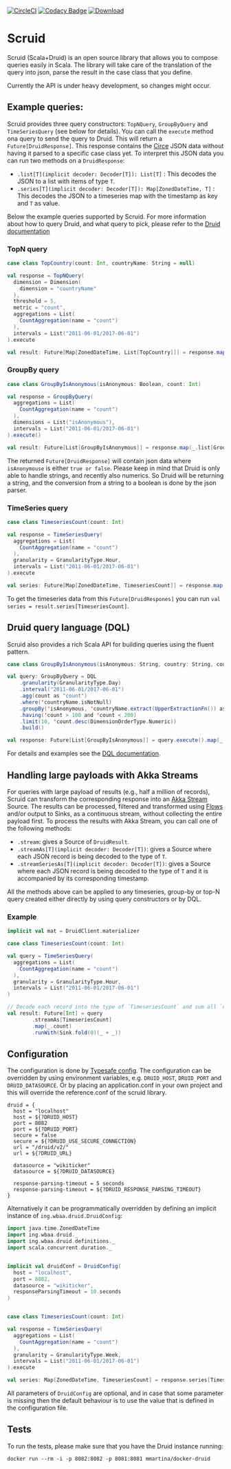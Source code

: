 [![CircleCI](https://circleci.com/gh/ing-bank/scruid.svg?style=svg)](https://circleci.com/gh/ing-bank/scruid)
[![Codacy Badge](https://api.codacy.com/project/badge/Coverage/9b7c4adf8ad447efa9c7ea8a9ffda6b2)](https://www.codacy.com/app/fokko/scruid?utm_source=github.com&utm_medium=referral&utm_content=ing-bank/scruid&utm_campaign=Badge_Coverage)
[![Download](https://api.bintray.com/packages/ing-bank/maven-releases/scruid/images/download.svg)](https://bintray.com/ing-bank/maven-releases/scruid/_latestVersion)

# Scruid

Scruid (Scala+Druid) is an open source library that allows you to compose queries easily in Scala. The library will take care of the translation of the query into json, parse the result in the case class that you define.

Currently the API is under heavy development, so changes might occur.



## Example queries:

Scruid provides three query constructors: `TopNQuery`, `GroupByQuery` and `TimeSeriesQuery` (see below for details). You can call the `execute` method ona query to send the query to Druid. This will return a `Future[DruidResponse]`. This response contains the [Circe](http://circe.io) JSON data without having it parsed to a specific case class yet. To interpret this JSON data you can run two methods on a `DruidResponse`:

- `.list[T](implicit decoder: Decoder[T]): List[T]` : This decodes the JSON to a list with items of type `T`.
- `.series[T](implicit decoder: Decoder[T]): Map[ZonedDateTime, T]` : This decodes the JSON to a timeseries map with the timestamp as key and `T` as value.

Below the example queries supported by Scruid. For more information about how to query Druid, and what query to pick, please refer to the [Druid documentation](http://druid.io/docs/latest/querying/querying.html)

### TopN query
```scala
case class TopCountry(count: Int, countryName: String = null)

val response = TopNQuery(
  dimension = Dimension(
    dimension = "countryName"
  ),
  threshold = 5,
  metric = "count",
  aggregations = List(
    CountAggregation(name = "count")
  ),
  intervals = List("2011-06-01/2017-06-01")
).execute

val result: Future[Map[ZonedDateTime, List[TopCountry]]] = response.map(_.series[List[TopCountry]])
```


### GroupBy query

```scala
case class GroupByIsAnonymous(isAnonymous: Boolean, count: Int)

val response = GroupByQuery(
  aggregations = List(
    CountAggregation(name = "count")
  ),
  dimensions = List("isAnonymous"),
  intervals = List("2011-06-01/2017-06-01")
).execute()

val result: Future[List[GroupByIsAnonymous]] = response.map(_.list[GroupByIsAnonymous])
```

The returned `Future[DruidResponse]` will contain json data where `isAnonymouse` is either `true or false`. Please keep in mind that Druid is only able to handle strings, and recently also numerics. So Druid will be returning a string, and the conversion from a string to a boolean is done by the json parser.

### TimeSeries query

```scala
case class TimeseriesCount(count: Int)

val response = TimeSeriesQuery(
  aggregations = List(
    CountAggregation(name = "count")
  ),
  granularity = GranularityType.Hour,
  intervals = List("2011-06-01/2017-06-01")
).execute

val series: Future[Map[ZonedDateTime, TimeseriesCount]] = response.map(_.series[TimeseriesCount])
```

To get the timeseries data from this `Future[DruidRespones]` you can run `val series = result.series[TimeseriesCount]`.

## Druid query language (DQL)

Scruid also provides a rich Scala API for building queries using the fluent pattern.

```scala
case class GroupByIsAnonymous(isAnonymous: String, country: String, count: Int)

val query: GroupByQuery = DQL
    .granularity(GranularityType.Day)
    .interval("2011-06-01/2017-06-01")
    .agg(count as "count")
    .where('countryName.isNotNull)
    .groupBy('isAnonymous, 'countryName.extract(UpperExtractionFn()) as "country")
    .having('count > 100 and 'count < 200)
    .limit(10, 'count.desc(DimensionOrderType.Numeric))
    .build()

val response: Future[List[GroupByIsAnonymous]] = query.execute().map(_.list[GroupByIsAnonymous])
```

For details and examples see the [DQL documentation](docs/dql.md).

## Handling large payloads with Akka Streams

For queries with large payload of results (e.g., half a million of records), Scruid can transform the corresponding response into an [Akka Stream](https://doc.akka.io/docs/akka/2.5/stream/) Source. 
The results can be processed, filtered and transformed using [Flows](https://doc.akka.io/docs/akka/2.5/stream/stream-flows-and-basics.html) and/or output to Sinks, as a continuous stream, without collecting the entire payload first.
To process the results with Akka Stream, you can call one of the following methods:

- `.stream`: gives a Source of `DruidResult`.
- `.streamAs[T](implicit decoder: Decoder[T])`: gives a Source where each JSON record is being decoded to the type of `T`.
- `.streamSeriesAs[T](implicit decoder: Decoder[T])`: gives a Source where each JSON record is being decoded to the type of `T` and it is accompanied by its corresponding timestamp.

All the methods above can be applied to any timeseries, group-by or top-N query created either directly by using query constructors or by DQL.

### Example

```scala
implicit val mat = DruidClient.materializer

case class TimeseriesCount(count: Int)

val query = TimeSeriesQuery(
  aggregations = List(
    CountAggregation(name = "count")
  ),
  granularity = GranularityType.Hour,
  intervals = List("2011-06-01/2017-06-01")
)

// Decode each record into the type of `TimeseriesCount` and sum all `count` results
val result: Future[Int] = query
        .streamAs[TimeseriesCount]
        .map(_.count)
        .runWith(Sink.fold(0)(_ + _))
```

## Configuration

The configuration is done by [Typesafe config](https://github.com/typesafehub/config). The configuration can be overridden by using environment variables, e.g. `DRUID_HOST`, `DRUID_PORT` and `DRUID_DATASOURCE`. Or by placing an application.conf in your own project and this will override the reference.conf of the scruid library.

```
druid = {
  host = "localhost"
  host = ${?DRUID_HOST}
  port = 8082
  port = ${?DRUID_PORT}
  secure = false
  secure = ${?DRUID_USE_SECURE_CONNECTION}
  url = "/druid/v2/"
  url = ${?DRUID_URL}

  datasource = "wikiticker"
  datasource = ${?DRUID_DATASOURCE}

  response-parsing-timeout = 5 seconds
  response-parsing-timeout = ${?DRUID_RESPONSE_PARSING_TIMEOUT}
}
```

Alternatively it can be programmatically overridden by defining an implicit instance of `ing.wbaa.druid.DruidConfig`:

```scala
import java.time.ZonedDateTime
import ing.wbaa.druid._
import ing.wbaa.druid.definitions._
import scala.concurrent.duration._


implicit val druidConf = DruidConfig(
  host = "localhost",
  port = 8082,
  datasource = "wikiticker",
  responseParsingTimeout = 10.seconds
)


case class TimeseriesCount(count: Int)

val response = TimeSeriesQuery(
  aggregations = List(
    CountAggregation(name = "count")
  ),
  granularity = GranularityType.Week,
  intervals = List("2011-06-01/2017-06-01")
).execute

val series: Map[ZonedDateTime, TimeseriesCount] = response.series[TimeseriesCount]
```

All parameters of `DruidConfig` are optional, and in case that some parameter is missing then the default behaviour is to use the value that is defined in the configuration file.

## Tests

To run the tests, please make sure that you have the Druid instance running:

```
docker run --rm -i -p 8082:8082 -p 8081:8081 mmartina/docker-druid
```
